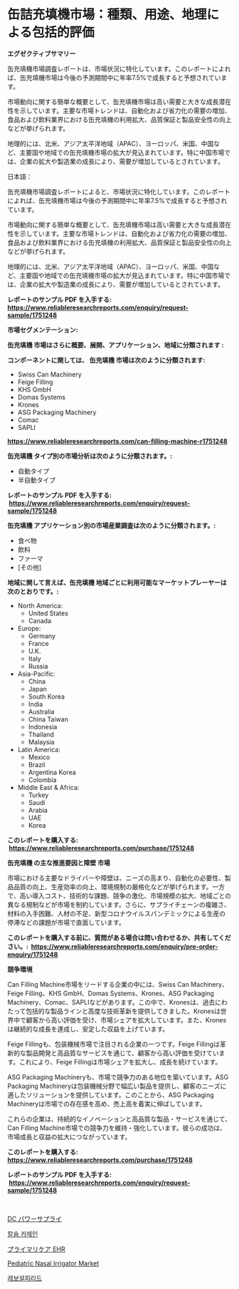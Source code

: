 <p><h1>缶詰充填機市場：種類、用途、地理による包括的評価</h1></p><p><strong>エグゼクティブサマリー</strong></p>
<p><p>缶充填機市場調査レポートは、市場状況に特化しています。このレポートによれば、缶充填機市場は今後の予測期間中に年率7.5%で成長すると予想されています。</p><p>市場動向に関する簡単な概要として、缶充填機市場は高い需要と大きな成長潜在性を示しています。主要な市場トレンドは、自動化および省力化の需要の増加、食品および飲料業界における缶充填機の利用拡大、品質保証と製品安全性の向上などが挙げられます。</p><p>地理的には、北米、アジア太平洋地域（APAC）、ヨーロッパ、米国、中国など、主要国や地域での缶充填機市場の拡大が見込まれています。特に中国市場では、企業の拡大や製造業の成長により、需要が増加しているとされています。</p><p>日本語：</p><p>缶充填機市場調査レポートによると、市場状況に特化しています。このレポートによれば、缶充填機市場は今後の予測期間中に年率7.5%で成長すると予想されています。</p><p>市場動向に関する簡単な概要として、缶充填機市場は高い需要と大きな成長潜在性を示しています。主要な市場トレンドは、自動化および省力化の需要の増加、食品および飲料業界における缶充填機の利用拡大、品質保証と製品安全性の向上などが挙げられます。</p><p>地理的には、北米、アジア太平洋地域（APAC）、ヨーロッパ、米国、中国など、主要国や地域での缶充填機市場の拡大が見込まれています。特に中国市場では、企業の拡大や製造業の成長により、需要が増加しているとされています。</p></p>
<p><strong>レポートのサンプル PDF を入手する: <a href="https://www.reliableresearchreports.com/enquiry/request-sample/1751248">https://www.reliableresearchreports.com/enquiry/request-sample/1751248</a></strong></p>
<p><strong>市場セグメンテーション:</strong></p>
<p><strong> 缶充填機 市場はさらに概要、展開、アプリケーション、地域に分類されます :</strong></p>
<p><strong>コンポーネントに関しては、 缶充填機 市場は次のように分類されます: &nbsp;</strong></p>
<p><ul><li>Swiss Can Machinery</li><li>Feige Filling</li><li>KHS GmbH</li><li>Domas Systems</li><li>Krones</li><li>ASG Packaging Machinery</li><li>Comac</li><li>SAPLI</li></ul></p>
<p><strong><a href="https://www.reliableresearchreports.com/can-filling-machine-r1751248">https://www.reliableresearchreports.com/can-filling-machine-r1751248</a></strong></p>
<p><strong> 缶充填機 タイプ別の市場分析は次のように分類されます。:</strong></p>
<p><ul><li>自動タイプ</li><li>半自動タイプ</li></ul></p>
<p><strong>レポートのサンプル PDF を入手する: &nbsp;<a href="https://www.reliableresearchreports.com/enquiry/request-sample/1751248">https://www.reliableresearchreports.com/enquiry/request-sample/1751248</a></strong></p>
<p><strong> 缶充填機 アプリケーション別の市場産業調査は次のように分類されます。:</strong></p>
<p><ul><li>食べ物</li><li>飲料</li><li>ファーマ</li><li>[その他]</li></ul></p>
<p><strong>地域に関して言えば、缶充填機 地域ごとに利用可能なマーケットプレーヤーは次のとおりです。:</strong></p>
<p><ul>
    <li>
        North America:
        <ul>
            <li>United States</li>
            <li>Canada</li>
        </ul>
    </li>
    <li>
        Europe:
        <ul>
            <li>Germany</li>
            <li>France</li>
            <li>U.K.</li>
            <li>Italy</li>
            <li>Russia</li>
        </ul>
    </li>
    <li>
        Asia-Pacific:
        <ul>
            <li>China</li>
            <li>Japan</li>
            <li>South Korea</li>
            <li>India</li>
            <li>Australia</li>
            <li>China Taiwan</li>
            <li>Indonesia</li>
            <li>Thailand</li>
            <li>Malaysia</li>
        </ul>
    </li>
    <li>
        Latin America:
        <ul>
            <li>Mexico</li>
            <li>Brazil</li>
            <li>Argentina Korea</li>
            <li>Colombia</li>
        </ul>
    </li>
    <li>
        Middle East & Africa:
        <ul>
            <li>Turkey</li>
            <li>Saudi</li>
            <li>Arabia</li>
            <li>UAE</li>
            <li>Korea</li>
        </ul>
    </li>
    </ul></p>
<p><strong>このレポートを購入する: &nbsp;<a href="https://www.reliableresearchreports.com/purchase/1751248">https://www.reliableresearchreports.com/purchase/1751248</a></strong></p>
<p><strong>缶充填機 の主な推進要因と障壁 市場</strong></p>
<p><p>市場における主要なドライバーや障壁は、ニーズの高まり、自動化の必要性、製品品質の向上、生産効率の向上、環境規制の厳格化などが挙げられます。一方で、高い導入コスト、技術的な課題、競争の激化、市場規模の拡大、地域ごとの異なる規制などが市場を制約しています。さらに、サプライチェーンの複雑さ、材料の入手困難、人材の不足、新型コロナウイルスパンデミックによる生産の停滞などの課題が市場で直面しています。</p></p>
<p><strong>このレポートを購入する前に、質問がある場合は問い合わせるか、共有してください。:&nbsp; <a href="https://www.reliableresearchreports.com/enquiry/pre-order-enquiry/1751248">https://www.reliableresearchreports.com/enquiry/pre-order-enquiry/1751248</a></strong></p>
<p><strong>競争環境</strong></p>
<p><p>Can Filling Machine市場をリードする企業の中には、Swiss Can Machinery、Feige Filling、KHS GmbH、Domas Systems、Krones、ASG Packaging Machinery、Comac、SAPLIなどがあります。この中で、Kronesは、過去にわたって包括的な製品ラインと高度な技術革新を提供してきました。Kronesは世界中で顧客から高い評価を受け、市場シェアを拡大しています。また、Kronesは継続的な成長を達成し、安定した収益を上げています。</p><p>Feige Fillingも、包装機械市場で注目される企業の一つです。Feige Fillingは革新的な製品開発と高品質なサービスを通じて、顧客から高い評価を受けています。これにより、Feige Fillingは市場シェアを拡大し、成長を続けています。</p><p>ASG Packaging Machineryも、市場で競争力のある地位を築いています。ASG Packaging Machineryは包装機械分野で幅広い製品を提供し、顧客のニーズに適したソリューションを提供しています。このことから、ASG Packaging Machineryは市場での存在感を高め、売上高を着実に伸ばしています。</p><p>これらの企業は、持続的なイノベーションと高品質な製品・サービスを通じて、Can Filling Machine市場での競争力を維持・強化しています。彼らの成功は、市場成長と収益の拡大につながっています。</p></p>
<p><strong>このレポートを購入する: &nbsp; <a href="https://www.reliableresearchreports.com/purchase/1751248">https://www.reliableresearchreports.com/purchase/1751248</a></strong></p>
<p><strong>レポートのサンプル PDF を入手する: &nbsp;<a href="https://www.reliableresearchreports.com/enquiry/request-sample/1751248">https://www.reliableresearchreports.com/enquiry/request-sample/1751248</a></strong><strong></strong></p>
<p>&nbsp;</p>
<p><p><a href="https://medium.com/@lindrup2/dc%E9%9B%BB%E6%BA%90%E5%B8%82%E5%A0%B4%E5%88%86%E6%9E%90-%E3%81%9D%E3%81%AEcagr-%E5%B8%82%E5%A0%B4%E3%82%BB%E3%82%B0%E3%83%A1%E3%83%B3%E3%83%86%E3%83%BC%E3%82%B7%E3%83%A7%E3%83%B3-%E3%81%8A%E3%82%88%E3%81%B3%E3%82%B0%E3%83%AD%E3%83%BC%E3%83%90%E3%83%AB%E7%94%A3%E6%A5%AD%E6%A6%82%E8%A6%81-b31167b414b6">DC パワーサプライ</a></p><p><a href="https://medium.com/@hugofirst44/%EC%B9%BC%EC%8A%98-%EC%BC%80%EC%9D%B4%EC%8A%A4%EC%9D%B4%EB%84%A4%EC%9D%B4%ED%8A%B8-%EC%8B%9C%EC%9E%A5-%EA%B7%9C%EB%AA%A8%EB%8A%94-%EA%B8%80%EB%A1%9C%EB%B2%8C-%EC%82%B0%EC%97%85%EC%97%90%EC%84%9C-%EC%B5%9C%EC%83%81%EC%9D%98-%EB%A7%88%EC%BC%80%ED%8C%85-%EC%B1%84%EB%84%90%EC%9D%84-%EB%B3%B4%EC%97%AC%EC%A4%8D%EB%8B%88%EB%8B%A4-bb31b3b89983">칼슘 카제인</a></p><p><a href="https://medium.com/@luckeycorbin/%E4%B8%BB%E8%A6%81%E8%A8%BA%E7%99%82%E6%89%80ehr%E5%B8%82%E5%A0%B4%E3%81%AE%E5%88%86%E6%9E%90-%E3%82%B0%E3%83%AD%E3%83%BC%E3%83%90%E3%83%AB%E7%94%A3%E6%A5%AD%E3%81%AE%E5%B1%95%E6%9C%9B%E3%81%A8%E4%BA%88%E6%B8%AC-2024%E5%B9%B4%E3%81%8B%E3%82%892031%E5%B9%B4-acee0855308d">プライマリケア EHR</a></p><p><a href="https://github.com/okotobwrhuteie/Market-Research-Report-List-2/blob/main/pediatric-nasal-irrigator-market.md">Pediatric Nasal Irrigator Market</a></p><p><a href="https://medium.com/@juliastanley2022/2024%EB%85%84%EB%B6%80%ED%84%B0-2031%EB%85%84%EA%B9%8C%EC%A7%80%EC%9D%98-%EA%B8%B0%EA%B0%84%EC%9D%84-%EC%9C%84%ED%95%9C-levosulpiride-%EC%8B%9C%EC%9E%A5-%EB%B6%84%EC%84%9D-%EB%B0%8F-%EA%B7%9C%EB%AA%A8-%EC%98%88%EC%B8%A1-de49615ac5f6">레보설피리드</a></p></p>